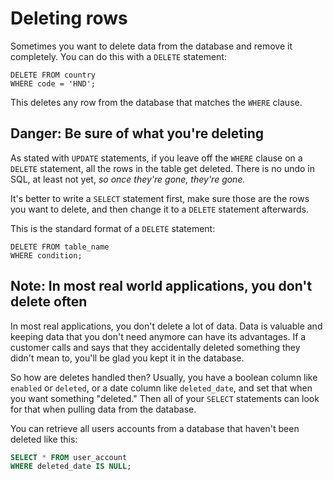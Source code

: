 # Deleting rows

Sometimes you want to delete data from the database and remove it completely. You can do this with a `DELETE` statement:

```
DELETE FROM country
WHERE code = 'HND';
```

This deletes any row from the database that matches the `WHERE` clause.

## Danger: Be sure of what you're deleting

As stated with `UPDATE` statements, if you leave off the `WHERE` clause on a `DELETE` statement, all the rows in the table get deleted. There is no undo in SQL, at least not yet, _so once they're gone, they're gone._

It's better to write a `SELECT` statement first, make sure those are the rows you want to delete, and then change it to a `DELETE` statement afterwards.

This is the standard format of a `DELETE` statement:

```
DELETE FROM table_name
WHERE condition;
```

## Note: In most real world applications, you don't delete often

In most real applications, you don't delete a lot of data. Data is valuable and keeping data that you don't need anymore can have its advantages. If a customer calls and says that they accidentally deleted something they didn't mean to, you'll be glad you kept it in the database.

So how are deletes handled then? Usually, you have a boolean column like `enabled` or `deleted`, or a date column like `deleted_date`, and set that when you want something "deleted." Then all of your `SELECT` statements can look for that when pulling data from the database.

You can retrieve all users accounts from a database that haven't been deleted like this:

```sql
SELECT * FROM user_account
WHERE deleted_date IS NULL;
```